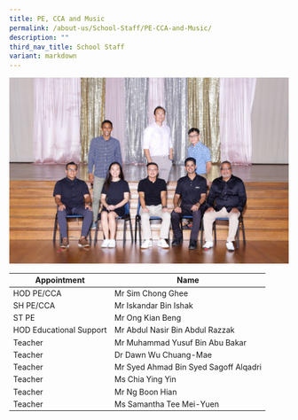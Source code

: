 ```yaml
---
title: PE, CCA and Music
permalink: /about-us/School-Staff/PE-CCA-and-Music/
description: ""
third_nav_title: School Staff
variant: markdown
---
```

![](/images/Dept%20Photo/PE_DEPT_6005_P1.jpg)


| Appointment | Name | 
| -------- | -------- | 
| HOD PE/CCA    | Mr Sim Chong Ghee   | 
| SH PE/CCA    | Mr Iskandar Bin Ishak    | 
| ST  PE    | Mr Ong Kian Beng    | 
| HOD Educational Support     | Mr Abdul Nasir Bin Abdul Razzak    |  
| Teacher     | Mr Muhammad Yusuf Bin Abu Bakar     | 
| Teacher     | Dr Dawn Wu Chuang-Mae     | 
| Teacher     | Mr Syed Ahmad Bin Syed Sagoff Alqadri     | 
| Teacher     | Ms Chia Ying Yin     |
| Teacher     | Mr Ng Boon Hian     |
| Teacher     | Ms Samantha Tee Mei-Yuen     |
